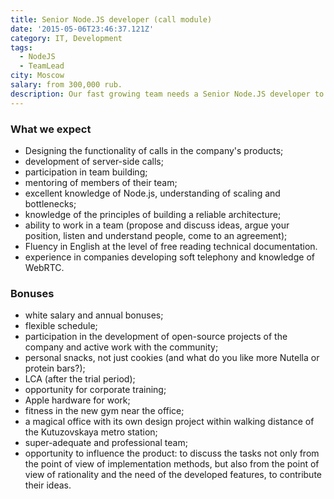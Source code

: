 ```yaml
---
title: Senior Node.JS developer (call module)
date: '2015-05-06T23:46:37.121Z'
category: IT, Development
tags:
  - NodeJS
  - TeamLead
city: Moscow
salary: from 300,000 rub.
description: Our fast growing team needs a Senior Node.JS developer to direct calls to our messaging platform. We are looking for a person who will enter the VoIP-direction in our company and will be ready to work together on its development.
---
```


### What we expect

- Designing the functionality of calls in the company's products;
- development of server-side calls;
- participation in team building;
- mentoring of members of their team;
- excellent knowledge of Node.js, understanding of scaling and bottlenecks;
- knowledge of the principles of building a reliable architecture;
- ability to work in a team (propose and discuss ideas, argue your position, listen and understand people, come to an agreement);
- Fluency in English at the level of free reading technical documentation.
- experience in companies developing soft telephony and knowledge of WebRTC.

### Bonuses

- white salary and annual bonuses;
- flexible schedule;
- participation in the development of open-source projects of the company and active work with the community;
- personal snacks, not just cookies (and what do you like more Nutella or protein bars?);
- LCA (after the trial period);
- opportunity for corporate training;
- Apple hardware for work;
- fitness in the new gym near the office;
- a magical office with its own design project within walking distance of the Kutuzovskaya metro station;
- super-adequate and professional team;
- opportunity to influence the product: to discuss the tasks not only from the point of view of implementation methods, but also from the point of view of rationality and the need of the developed features, to contribute their ideas.
